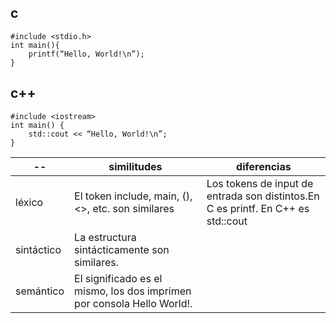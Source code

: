 ## c
```
#include <stdio.h> 
int main(){
    printf(“Hello, World!\n”);
}
```
## c++
```
#include <iostream> 
int main() {
    std::cout << “Hello, World!\n”;
}
```
|--        | similitudes                                      |            diferencias                                               |
|---       | ---                                              |                                          ---                         |
|léxico    |El token include, main, (), <>, etc. son similares|Los tokens de input de entrada son distintos.En C es printf. En C++ es std::cout|
|sintáctico| La estructura sintácticamente son similares.     |                                                                      |
|semántico | El significado es el mismo, los dos imprimen por consola Hello World!. |                                                |

